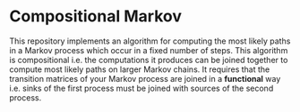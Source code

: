 # Compositional Markov

This repository implements an algorithm for computing the most likely paths in a Markov process which occur in a fixed number of steps. This algorithm is compositional i.e. the computations it produces can be joined together to compute most likely paths on larger Markov chains. It requires that the transition matrices of your Markov process are joined in a **functional** way i.e. sinks of the first process must be joined with sources of the second process.





